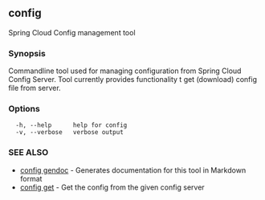 ## config

Spring Cloud Config management tool

### Synopsis


Commandline tool used for managing configuration from Spring Cloud Config Server.
Tool currently provides functionality t get (download) config file from server.

### Options

```
  -h, --help      help for config
  -v, --verbose   verbose output
```

### SEE ALSO
* [config gendoc](config_gendoc.md)	 - Generates documentation for this tool in Markdown format
* [config get](config_get.md)	 - Get the config from the given config server

